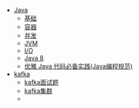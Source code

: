 - [Java](#java)
    - [基础](#基础)
    - [容器](#容器)
    - [并发](#并发)
    - [JVM](#doc/jvm/jvm调优.md)
    - [I/O](#io)
    - [Java 8](#java-8)
    - [优雅 Java 代码必备实践(Java编程规范)](#优雅-java-代码必备实践java编程规范)
- [kafka](#kafka)
    - [kafka面试题](doc/kafka/kafka面试题.md)
    - [kafka集群](doc/kafka/kafka集群.md)
    - 



​	



